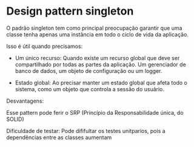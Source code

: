 # Design pattern singleton

O padrão singleton tem como principal preocupação garantir que uma classe tenha apenas uma instância em todo o ciclo de vida da aplicação.

Isso é útil quando precisamos:

* Um único recurso: Quando existe um recurso global que deve ser compartilhado por todas as partes da aplicação. Um gerenciador de banco de dados, um objeto de configuração ou um logger.

* Estado global: Ao precisar manter um estado global que afeta todo o sistema, como um objeto que controla a sessão do usuário.

Desvantagens: 

Esse pattern pode ferir o SRP (Princípio da Responsabilidade única, do SOLID)

Dificuldade de testar: Pode dififultar os testes unitparios, pois a dependências entre as classes aumentam

